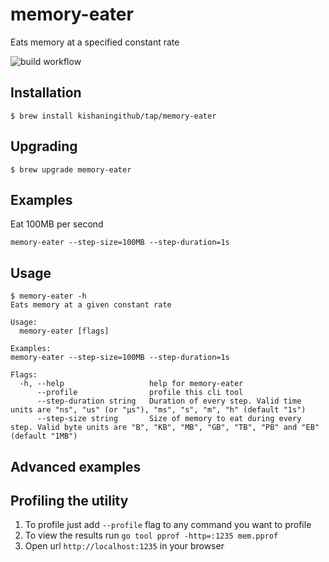 # memory-eater
Eats memory at a specified constant rate

![build workflow](https://github.com/kishaningithub/memory-eater/actions/workflows/build.yml/badge.svg)

## Installation

```shell
$ brew install kishaningithub/tap/memory-eater
```

## Upgrading

```shell
$ brew upgrade memory-eater
```

## Examples

Eat 100MB per second
```shell
memory-eater --step-size=100MB --step-duration=1s
```

## Usage

```shell
$ memory-eater -h
Eats memory at a given constant rate

Usage:
  memory-eater [flags]

Examples:
memory-eater --step-size=100MB --step-duration=1s

Flags:
  -h, --help                   help for memory-eater
      --profile                profile this cli tool
      --step-duration string   Duration of every step. Valid time units are "ns", "us" (or "µs"), "ms", "s", "m", "h" (default "1s")
      --step-size string       Size of memory to eat during every step. Valid byte units are "B", "KB", "MB", "GB", "TB", "PB" and "EB" (default "1MB")
```

## Advanced examples

## Profiling the utility

1. To profile just add `--profile` flag to any command you want to profile
2. To view the results run `go tool pprof -http=:1235 mem.pprof`
3. Open url `http://localhost:1235` in your browser